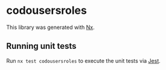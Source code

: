 # codousersroles

This library was generated with [Nx](https://nx.dev).

## Running unit tests

Run `nx test codousersroles` to execute the unit tests via [Jest](https://jestjs.io).
